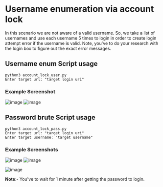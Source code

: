 # Username enumeration via account lock

In this scenario we are not aware of a valid username. So, we take a list of usernames and use each username 5 times to login in order to create login attempt error if the username is valid. Note, you've to do your research with the login box to figure out the exact error messages. 

## Username enum Script usage
```
python3 account_lock_user.py
Enter target url: "target login uri"
```
### Example Screenshot

![image](https://user-images.githubusercontent.com/86168235/126832577-19d791db-eccc-4ab8-a8af-1367ab1a1c57.png)
![image](https://user-images.githubusercontent.com/86168235/126832646-7a82c80b-6f88-4d9c-ba2e-4b599d8172bd.png)

## Password brute Script usage
```
python3 account_lock_pass.py
Enter target url: "target login uri"
Enter target username: "target username"
```
### Example Screenshots
![image](https://user-images.githubusercontent.com/86168235/126833508-6631fa08-2128-41b2-9045-f00efbeceba7.png)
![image](https://user-images.githubusercontent.com/86168235/126833445-cf4a8456-ca3e-459a-84f9-6588726a55bf.png)

![image](https://user-images.githubusercontent.com/86168235/126833185-84bacc1e-5bfd-4f3c-8319-f7501ffd8e7b.png)



**Note**:- You've to wait for 1 minute after getting the password to login.
